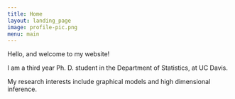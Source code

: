```yaml
---
title: Home
layout: landing_page
image: profile-pic.png
menu: main
---
```


Hello, and welcome to my website!  

I am a third year Ph. D. student in the Department of Statistics, at UC Davis.  

My research interests include graphical models and high dimensional inference.  
